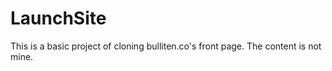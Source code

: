 # LaunchSite
This is a basic project of cloning bulliten.co's front page. The content is not mine. 

